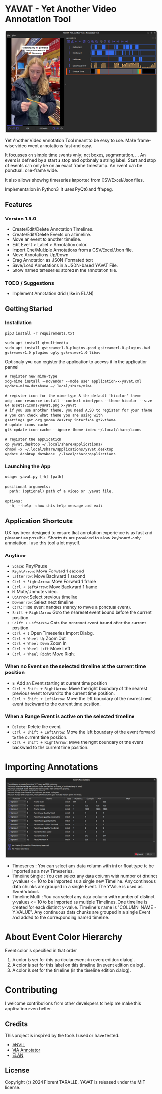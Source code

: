 # YAVAT - Yet Another Video Annotation Tool

![](assets/Screenshot.png)

Yet Another Video Annotation Tool meant to be easy to use. 
Make frame-wise video event annotations fast and easy.

It focusses on simple time events only; not boxes, segmentation, ... 
An event is defined by a start a stop and optionaly a string label.
Start and stop of events can only be on an exact frame timestamp.
An event can be ponctual: one-frame wide. 

It also allows showing timeseries imported from CSV/Excel/Json files.

Implementation in Python3. It uses PyQt6 and ffmpeg.

## Features 

### Version 1.5.0

- Create/Edit/Delete Annotation Timelines.
- Create/Edit/Delete Events on a timeline.
- Move an event to another timeline.
- Edit Event > Label > Annotation color.
- Import One/Multiple Annotations from a CSV/Excel/Json file.
- Move Annotations Up/Down
- Drag Annotation as JSON-Formated text
- Save/Load Annotations in a JSON-based YAVAT File.
- Show named timeseries stored in the annotation file.

### TODO / Suggestions

- Implement Annotation Grid (like in ELAN)

## Getting Started

### Installation 

``` shell
pip3 install -r requirements.txt

sudo apt install qtmultimedia
sudo apt install gstreamer1.0-plugins-good gstreamer1.0-plugins-bad gstreamer1.0-plugins-ugly gstreamer1.0-libav
```

Optionaly you can register the application to access it in the application pannel

``` shell
# register new mime-type
xdg-mime install --novendor --mode user application-x-yavat.xml
update-mime-database ~/.local/share/mime

# register icon for the mime-type & the default 'hicolor' theme
xdg-icon-resource install --context mimetypes --theme hicolor --size 64 assets/icons/yavat.png x-yavat
# if you use another theme, you need ALSO to register for your theme
# you can check what theme you are using with 
gsettings get org.gnome.desktop.interface gtk-theme
# update icons cache
gtk-update-icon-cache --ignore-theme-index ~/.local/share/icons

# register the application
cp yavat.desktop ~/.local/share/applications/
chmod +x ~/.local/share/applications/yavat.desktop
update-desktop-database ~/.local/share/applications
```


### Launching the App

``` shell
usage: yavat.py [-h] [path]

positional arguments:
  path: (optional) path of a video or .yavat file.

options:
  -h, --help  show this help message and exit
```

## Application Shortcuts

UX has been designed to ensure that annotation experience is as fast and pleasant as possible.
Shortcuts are provided to allow keyboard-only annotation.
I use this tool a lot myself.

### Anytime

- `Space`:                  Play/Pause
- `RightArrow`:             Move Forward 1 second
- `LeftArrow`:              Move Backward 1 second
- `Ctrl + RightArrow`:      Move Forward 1 frame
- `Ctrl + LeftArrow`:       Move Backward 1 frame
- `M`:                      Mute/Unmute video.
- `UpArrow`:                Select previous timeline
- `DownArrow`:              Select next timeline
- `Ctrl`:                   Hide event handles (handy to move a ponctual event).
- `Shift + RightArrow`      Goto the neareset event bound before the current position.
- `Shift + LeftArrow`       Goto the neareset event bound after the current position.
- `Ctrl + I`                Open Timeseries Import Dialog.
- `Ctrl + Wheel Up`         Zoom Out
- `Ctrl + Wheel Down`       Zoom In
- `Ctrl + Wheel Left`       Move Left
- `Ctrl + Wheel Right`      Move Right

### When no Event on the selected timeline at the current time position

- `E`:                          Add an Event starting at current time position
- `Ctrl + Shift + RightArrow`:  Move the right boundary of the nearest previous event forward to the current time position.
- `Ctrl + Shift + LeftArrow`:   Move the left boundary of the nearest next event backward to the current time position.

### When a Range Event is active on the selected timeline

- `Delete`:                     Delete the event.
- `Ctrl + Shift + LeftArrow`:   Move the left boundary of the event forward to the current time position.
- `Ctrl + Shift + RightArrow`:  Move the right boundary of the event backward to the current time position.

# Importing Annotations

![](assets/TimeseriesImportDialog.png)

- Timeseries : You can select any data column with int or float type to be imported as a new Timeseries.
- Timeline Single : You can select any data column with number of distinct y-values <= 10 to be imported as a single new Timeline. Any continuous data chunks are grouped in a single Event. The YValue is used as Event's label.
- Timeline Multi : You can select any data column with number of distinct y-values <= 10 to be imported as multiple Timelines. One timeline is created for each distinct y-value. Timeline's name is "COLUMN_NAME - Y_VALUE". Any continuous data chunks are grouped in a single Event and added to the corresponding named timeline.

# About Event Color Hierarchy

Event color is specified in that order

1. A color is set for this particular event (in event edition dialog).
2. A color is set for this label on this timeline (in event edition dialog).
3. A color is set for the timeline (in the timeline edition dialog).

# Contributing

I welcome contributions from other developers to help me make this application even better.

## Credits

This project is inspired by the tools I used or have tested. 

- [ANVIL](http://www.anvil-software.de/)
- [VIA Annotator](https://www.robots.ox.ac.uk/~vgg/software/via/app/via_video_annotator.html)
- [ELAN](https://archive.mpi.nl/tla/elan)

## License

Copyright (c) 2024 Florent TARALLE, YAVAT is released under the MIT license.
